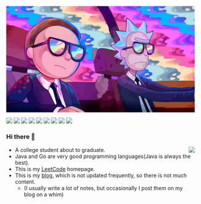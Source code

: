 
<img align="center" src="https://github.com/WeiLaiR/WeiLaiR/blob/main/R%26M.jpg">

<div style="width: 100%;margin: 0 auto">
 
 <img src="https://img.shields.io/badge/Blogger-FF5722?style=for-the-badge&logo=blogger&logoColor=white">  <img src="https://img.shields.io/badge/LeetCode-000000?style=for-the-badge&logo=LeetCode&logoColor=#d16c06">  <img src="https://img.shields.io/badge/java-%23ED8B00.svg?style=for-the-badge&logo=java&logoColor=white">   <img src="https://img.shields.io/badge/go-%2300ADD8.svg?style=for-the-badge&logo=go&logoColor=white">   <img src="https://img.shields.io/badge/c-%2300599C.svg?style=for-the-badge&logo=c&logoColor=white">   <img src="https://img.shields.io/badge/spring-%236DB33F.svg?style=for-the-badge&logo=spring&logoColor=white">    <img src="https://img.shields.io/badge/vuejs-%2335495e.svg?style=for-the-badge&logo=vuedotjs&logoColor=%234FC08D">   <img src="https://img.shields.io/badge/Vuetify-1867C0?style=for-the-badge&logo=vuetify&logoColor=AEDDFF">    <img src="https://img.shields.io/badge/Telegram-2CA5E0?style=for-the-badge&logo=telegram&logoColor=white">
 
 </div>

### Hi there 👋

<img align="right" src="https://github-readme-stats-ruby-one.vercel.app/api?username=WeiLaiR&show_icons=true&theme=vue">

<!-- <img  src="https://github-readme-stats-ruby-one.vercel.app/api/top-langs/?username=WeiLaiR&layout=compact&hide_border=true&langs_count=10" alt="WeiLai's Most used languages"> -->

* A college student about to graduate.
* Java and Go are very good programming languages(Java is always the best).
* This is my [LeetCode](https://leetcode.cn/u/weilai-/) homepage.
* This is my [blog](https://baiblog.top), which is not updated frequently, so there is not much content.
  * (I usually write a lot of notes, but occasionally I post them on my blog on a whim)










